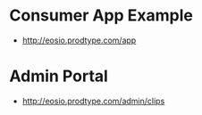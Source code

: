 # Consumer App Example
- http://eosio.prodtype.com/app

# Admin Portal 
- http://eosio.prodtype.com/admin/clips
